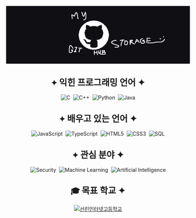<div align="center">
  <img src="https://github.com/MiruHeon/Normal-Project/blob/main/%EA%B9%83%ED%97%88%EB%B8%8C%20%EB%A9%94%EC%9D%B8%20%EC%9D%B4%EB%AF%B8%EC%A7%80.png?raw=true" alt="Title Image" width="800px" />
</div>

<h2 align="center">
  ✦ <span style="font-weight:bold; font-size: 24px;">익힌 프로그래밍 언어 ✦</span>
</h2>
<div align="center">
  <img src="https://img.shields.io/badge/C-00599C?style=for-the-badge&logo=c&logoColor=white" alt="C" style="height:32px;" />&nbsp;
  <img src="https://img.shields.io/badge/C++-004482?style=for-the-badge&logo=c%2b%2b&logoColor=white" alt="C++" style="height:32px;" />&nbsp;
  <img src="https://img.shields.io/badge/Python-306998?style=for-the-badge&logo=python&logoColor=FFE873" alt="Python" style="height:32px;" />&nbsp;
  <img src="https://img.shields.io/badge/Java-3C3C3C?style=for-the-badge&logo=java&logoColor=white" alt="Java" style="height:32px;" />
</div>

<h2 align="center">
  ✦ <span style="font-weight:bold; font-size: 24px;">배우고 있는 언어 ✦</span>
</h2>
<div align="center">
  <img src="https://img.shields.io/badge/JavaScript-CFCFCF?style=for-the-badge&logo=javascript&logoColor=000000" alt="JavaScript" style="height:32px;" />&nbsp;
  <img src="https://img.shields.io/badge/TypeScript-3178C6?style=for-the-badge&logo=typescript&logoColor=white" alt="TypeScript" style="height:32px;" />&nbsp;
  <img src="https://img.shields.io/badge/HTML5-4B4B4B?style=for-the-badge&logo=html5&logoColor=white" alt="HTML5" style="height:32px;" />&nbsp;
  <img src="https://img.shields.io/badge/CSS3-2862E9?style=for-the-badge&logo=css3&logoColor=white" alt="CSS3" style="height:32px;" />&nbsp;
  <img src="https://img.shields.io/badge/SQL-2D9CDB?style=for-the-badge&logo=mysql&logoColor=white" alt="SQL" style="height:32px;" />
</div>


<h2 align="center">
  ✦ <span style="font-weight:bold; font-size: 24px;">관심 분야 ✦</span>
</h2>
<div align="center">
  <img src="https://img.shields.io/badge/Security-263238?style=for-the-badge&logo=linux&logoColor=white" alt="Security" style="height:32px;" />&nbsp;
  <img src="https://img.shields.io/badge/Machine Learning-2E3A59?style=for-the-badge&logo=tensorflow&logoColor=white" alt="Machine Learning" style="height:32px;" />&nbsp;
  <img src="https://img.shields.io/badge/AI-0A66C2?style=for-the-badge&logo=openai&logoColor=white" alt="Artificial Intelligence" style="height:32px;" />
</div>

<h2 align="center">
  🎓 <span style="font-weight:bold; font-size: 24px;">목표 학교 ✦</span>
</h2>
<div align="center">
  <a href="https://sunrint.sen.hs.kr/" target="_blank">
    <img src="https://img.shields.io/badge/선린인터넷고등학교-00599C?style=for-the-badge&logo=education&logoColor=white" alt="선린인터넷고등학교" style="height:32px;" />
  </a>
</div>

